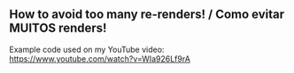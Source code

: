 ## How to avoid too many re-renders! / Como evitar MUITOS renders!

Example code used on my YouTube video: https://www.youtube.com/watch?v=WIa926Lf9rA
